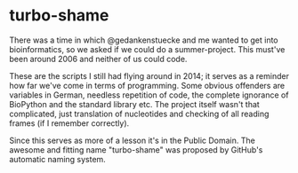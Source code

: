 turbo-shame
===========

There was a time in which @gedankenstuecke and me wanted to get into bioinformatics, so we asked if we could do a summer-project. This must've been around 2006 and neither of us could code.

These are the scripts I still had flying around in 2014; it serves as a reminder how far we've come in terms of programming. Some obvious offenders are variables in German, needless repetition of code, the complete ignorance of BioPython and the standard library etc. The project itself wasn't that complicated, just translation of nucleotides and checking of all reading frames (if I remember correctly).

Since this serves as more of a lesson it's in the Public Domain. The awesome and fitting name "turbo-shame" was proposed by GitHub's automatic naming system.
